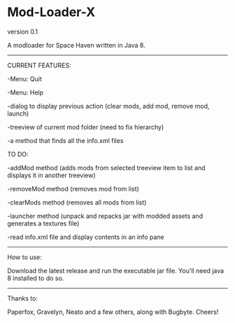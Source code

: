 # Mod-Loader-X
version 0.1

A modloader for Space Haven written in Java 8.

---



CURRENT FEATURES:

-Menu: Quit

-Menu: Help

-dialog to display previous action (clear mods, add mod, remove mod, launch)

-treeview of current mod folder (need to fix hierarchy)

-a method that finds all the info.xml files



TO DO:

-addMod method (adds mods from selected treeview item to list and displays it in another treeview)

-removeMod method (removes mod from list)

-clearMods method (removes all mods from list)

-launcher method (unpack and repacks jar with modded assets and generates a textures file)

-read info.xml file and display contents in an info pane



---

How to use:

Download the latest release and run the executable jar file. You'll need java 8 installed to do so.

---

Thanks to:

Paperfox, Gravelyn, Neato and a few others, along with Bugbyte. Cheers!
